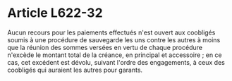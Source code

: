 # Article L622-32

Aucun recours pour les paiements effectués n'est ouvert aux coobligés soumis à une procédure de sauvegarde les uns contre les autres à moins que la réunion des sommes versées en vertu de chaque procédure n'excède le montant total de la créance, en principal et accessoire ; en ce cas, cet excédent est dévolu, suivant l'ordre des engagements, à ceux des coobligés qui auraient les autres pour garants.